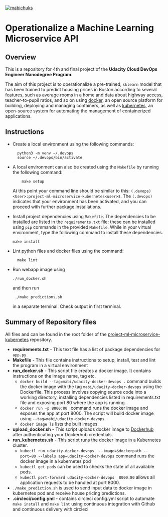 [![mabichuks](https://circleci.com/gh/mabichuks/project-ml-microservice-kubernetes.svg?style=svg)](https://circleci.com/gh/mabichuks/project-ml-microservice-kubernetes)

# Operationalize a Machine Learning Microservice API

## Overview

This is a repository for 4th and final project of the **Udacity Cloud DevOps Engineer Nanodegree Program**.

The aim of this project is to operationalize a pre-trained, `sklearn` model that has been trained to predict housing prices in Boston according to several features, such as average rooms in a home and data about highway access, teacher-to-pupil ratios, and so on using [docker](https://docker.com), an open source platform for building, deploying and managing containers, as well as [kubernetes](https://kubernetes.io/), an open-source system for automating the management of containerized applications.

## Instructions

- Create a local environment using the following commands:

  ```
  	python3 -m venv ~/.devops
  	source ~/.devops/bin/activate
  ```
- A local environment can also be created using the `Makefile` by running the following command:
    ```
        make setup
    ```

  At this point your command line should be similar to this:
  `(.devops) <User>:project-ml-microservice-kubernetes<user>$`. The `(.devops)` indicates that your environment has been activated, and you can proceed with further package installations.

- Install project dependencies using `Makefile`. The dependencies to be installed are listed in the `requirements.txt` file; these can be installed using `pip` commands in the provided `Makefile`. While in your virtual environment, type the following command to install these dependencies.

  ```
  make install
  ```

- Lint python files and docker files using the command:
  ```
    make lint
  ```
- Run webapp image using

  ```
  ./run_docker.sh
  ```

  and then run

  ```
   ./make_predictions.sh
  ```

  in a separate terminal. Check output in first terminal.

## Summary of Repository files
All files and can be found in the root folder of the [project-ml-microservice-kubernetes](https://github.com/mabichuks/project-ml-microservice-kubernetes) repository.

- **requirements.txt** - This text file has a list of package dependencies for `app.py`
- **Makefile** - This file contains instructions to setup, install, test and lint the program in a virtual environment
- **run_docker.sh** - This script file creates a docker image. It contains instructions on the image name, tag etc.
  - `docker build --tag=mabi/udacity-docker-devops .` command builds the docker image with the tag `mabi/udacity-docker-devops` using the Dockerfile. This process involves copying source code into a working directory, installing dependencies listed in requirements.txt file and exposing port 80 where the app is running.
  - `docker run -p 8000:80 ` command runs the docker image and  exposes the app at port 8000. The script will build docker image using `--tag=mabi/udacity-docker-devops`.
  - `docker image ls` lists the built images
- **upload_docker.sh** - This script uploads docker image to [Dockerhub](https://hub.docker.com/) after authenticating your Dockerhub credentials.
- **run_kubernetes.sh** - This script runs the docker image in a Kubernetes cluster.
  - `kubectl run udacity-docker-devops  --image=$dockerpath --port=80 --labels app=udacity-docker-devops` command runs the docker image in a kubernetes pod
  - `kubectl get pods` can be used to checks the state of all available pods.
  - `kubectl port-forward udacity-docker-devops  8000:80` allows all application requests to be handled at port 8000.
- `./make_prediction.sh` is used to send input data to docker image in kubernetes pod and receive house pricing predictions.
- **.circleci/config.yml** - contains circleci config.yml script to automate `make install` and `make lint` using continuous integration with Github and continuous delivery with circleci
